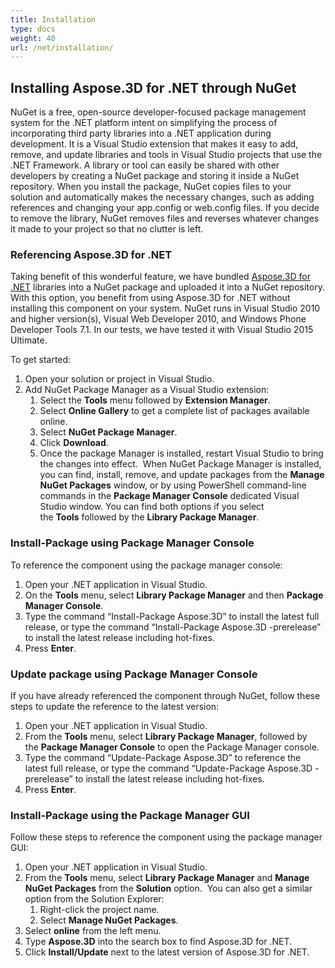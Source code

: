 ```yaml
---
title: Installation
type: docs
weight: 40
url: /net/installation/
---
```


## **Installing Aspose.3D for .NET through NuGet**
NuGet is a free, open-source developer-focused package management system for the .NET platform intent on simplifying the process of incorporating third party libraries into a .NET application during development. It is a Visual Studio extension that makes it easy to add, remove, and update libraries and tools in Visual Studio projects that use the .NET Framework. A library or tool can easily be shared with other developers by creating a NuGet package and storing it inside a NuGet repository. When you install the package, NuGet copies files to your solution and automatically makes the necessary changes, such as adding references and changing your app.config or web.config files. If you decide to remove the library, NuGet removes files and reverses whatever changes it made to your project so that no clutter is left.
### **Referencing Aspose.3D for .NET**
Taking benefit of this wonderful feature, we have bundled [Aspose.3D for .NET](https://www.nuget.org/packages/Aspose.3D) libraries into a NuGet package and uploaded it into a NuGet repository. With this option, you benefit from using Aspose.3D for .NET without installing this component on your system. NuGet runs in Visual Studio 2010 and higher version(s), Visual Web Developer 2010, and Windows Phone Developer Tools 7.1. In our tests, we have tested it with Visual Studio 2015 Ultimate.

To get started:

1. Open your solution or project in Visual Studio.
1. Add NuGet Package Manager as a Visual Studio extension:
   1. Select the **Tools** menu followed by **Extension Manager**.
   1. Select **Online Gallery** to get a complete list of packages available online.
   1. Select **NuGet Package Manager**.
   1. Click **Download**.
   1. Once the package Manager is installed, restart Visual Studio to bring the changes into effect. 
      When NuGet Package Manager is installed, you can find, install, remove, and update packages from the **Manage NuGet Packages** window, or by using PowerShell command-line commands in the **Package Manager Console** dedicated Visual Studio window. You can find both options if you select the **Tools** followed by the **Library Package Manager**.
### **Install-Package using Package Manager Console**
To reference the component using the package manager console:

1. Open your .NET application in Visual Studio.
1. On the **Tools** menu, select **Library Package Manager** and then **Package Manager Console**.
1. Type the command “Install-Package Aspose.3D” to install the latest full release, or type the command “Install-Package Aspose.3D -prerelease” to install the latest release including hot-fixes.
1. Press **Enter**.
### **Update package using Package Manager Console**
If you have already referenced the component through NuGet, follow these steps to update the reference to the latest version:

1. Open your .NET application in Visual Studio.
1. From the **Tools** menu, select **Library Package Manager**, followed by the **Package Manager Console** to open the Package Manager console.
1. Type the command “Update-Package Aspose.3D” to reference the latest full release, or type the command “Update-Package Aspose.3D -prerelease” to install the latest release including hot-fixes.
1. Press **Enter**.
### **Install-Package using the Package Manager GUI**
Follow these steps to reference the component using the package manager GUI:

1. Open your .NET application in Visual Studio.
1. From the **Tools** menu, select **Library Package Manager** and **Manage NuGet Packages** from the **Solution** option. 
   You can also get a similar option from the Solution Explorer:
   1. Right-click the project name.
   1. Select **Manage NuGet Packages**.
1. Select **online** from the left menu.
1. Type **Aspose.3D** into the search box to find Aspose.3D for .NET.
1. Click **Install/Update** next to the latest version of Aspose.3D for .NET.
